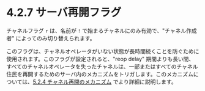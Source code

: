 # 4.2.7 サーバ再開フラグ

チャネルフラグ `r` は、名前が `!` で始まるチャネルにのみ有効で、"チャネル作成者" によってのみ切り替えられます。

このフラグは、チャネルオペレータがいない状態が長時間続くことを防ぐために使用されます。このフラグが設定されると、"reop delay" 期間よりも長い間、すべてのチャネルオペレータを失ったチャネルは、一部またはすべてのチャネル住民を再開するためのサーバ内のメカニズムをトリガします。このメカニズムについては、[5.2.4 チャネル再開のメカニズム](../current-implementations/server-repo-mechanism.md) でより詳細に説明します。
